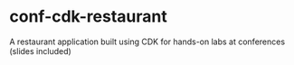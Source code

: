 # conf-cdk-restaurant
A restaurant application built using CDK for hands-on labs at conferences (slides included)
